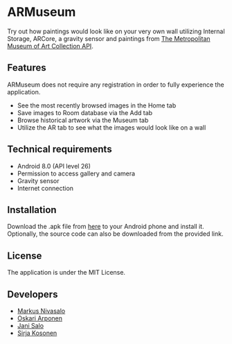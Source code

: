 # ARMuseum
Try out how paintings would look like on your very own wall utilizing Internal Storage, ARCore, a gravity sensor and paintings from [The Metropolitan Museum of Art Collection API](https://metmuseum.github.io/).

## Features
ARMuseum does not require any registration in order to fully experience the application.
-	See the most recently browsed images in the Home tab
-	Save images to Room database via the Add tab
-	Browse historical artwork via the Museum tab
-	Utilize the AR tab to see what the images would look like on a wall

## Technical requirements
-	Android 8.0 (API level 26)
-	Permission to access gallery and camera
-	Gravity sensor
-	Internet connection

## Installation
Download the .apk file from [here](https://github.com/metropolia-ar/ARMuseumProject/releases/tag/1.0) to your Android phone and install it. Optionally, the source code can also be downloaded from the provided link.

## License
The application is under the MIT License.

## Developers
- [Markus Nivasalo](https://github.com/markusniv)
- [Oskari Arponen](https://github.com/AOskari)
- [Jani Salo](https://github.com/Janiksa)
- [Sirja Kosonen](https://github.com/sirjak)
